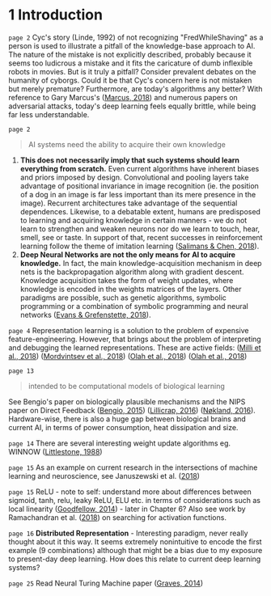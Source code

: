 # 1 Introduction

`page 2` Cyc's story (Linde, 1992) of not recognizing "FredWhileShaving" as a person is used to illustrate a pitfall of the knowledge-base approach to AI. The nature of the mistake is not explicitly described, probably because it seems too ludicrous a mistake and it fits the caricature of dumb inflexible robots in movies. But is it truly a pitfall? Consider prevalent debates on the humanity of cyborgs. Could it be that Cyc's concern here is not mistaken but merely premature? Furthermore, are today's algorithms any better? With reference to Gary Marcus's ([Marcus, 2018](https://arxiv.org/abs/1801.00631)) and numerous papers on adversarial attacks, today's deep learning feels equally brittle, while being far less understandable.

`page 2` 
> AI systems need the ability to acquire their own knowledge

1. **This does not necessarily imply that such systems should learn everything from scratch.** Even current algorithms have inherent biases and priors imposed by design. Convolutional and pooling layers take advantage of positional invariance in image recognition (ie. the position of a dog in an image is far less important than its mere presence in the image). Recurrent architectures take advantage of the sequential dependences. Likewise, to a debatable extent, humans are predisposed to learning and acquiring knowledge in certain manners - we do not learn to strengthen and weaken neurons nor do we learn to touch, hear, smell, see or taste. In support of that, recent successes in reinforcement learning follow the theme of imitation learning ([Salimans & Chen, 2018](https://blog.openai.com/learning-montezumas-revenge-from-a-single-demonstration/)).
2. **Deep Neural Networks are not the only means for AI to acquire knowledge.** In fact, the main knowledge-acquisition mechanism in deep nets is the backpropagation algorithm along with gradient descent. Knowledge acquisition takes the form of weight updates, where knowledge is encoded in the weights matrices of the layers. Other paradigms are possible, such as genetic algorithms, symbolic programming or a combination of symbolic programming and neural networks ([Evans & Grefenstette, 2018](https://deepmind.com/blog/learning-explanatory-rules-noisy-data/)).

`page 4` Representation learning is a solution to the problem of expensive feature-engineering. However, that brings about the problem of interpreting and debugging the learned representations. These are active fields: ([Milli et al., 2018](https://blog.openai.com/interpretable-machine-learning-through-teaching/)) ([Mordvintsev et al., 2018](https://distill.pub/2018/differentiable-parameterizations/)) ([Olah et al., 2018](https://distill.pub/2018/building-blocks/)) ([Olah et al., 2018](https://distill.pub/2017/feature-visualization/))

`page 13` 
> intended to be computational models of biological learning

See Bengio's paper on biologically plausible mechanisms and the NIPS paper on Direct Feedback ([Bengio, 2015](https://arxiv.org/abs/1502.04156)) ([Lillicrap, 2016](https://www.nature.com/articles/ncomms13276)) ([Nøkland, 2016](https://arxiv.org/abs/1609.01596)). Hardware-wise, there is also a huge gap between biological brains and current AI, in terms of power consumption, heat dissipation and size.

`page 14` There are several interesting weight update algorithms eg. WINNOW ([Littlestone, 1988](https://link.springer.com/article/10.1023%2FA%3A1022869011914))

`page 15` As an example on current research in the intersections of machine learning and neuroscience, see Januszewski et al. ([2018](https://ai.googleblog.com/2018/07/improving-connectomics-by-order-of.html))

`page 15` ReLU - note to self: understand more about differences between sigmoid, tanh, relu, leaky ReLU, ELU etc. in terms of considerations such as local linearity ([Goodfellow, 2014](https://arxiv.org/abs/1412.6572)) - later in Chapter 6? Also see work by Ramachandran et al. ([2018](https://arxiv.org/abs/1710.05941)) on searching for activation functions.

`page 16` **Distributed Representation** - Interesting paradigm, never really thought about it this way. It seems extremely nonintuitive to encode the first example (9 combinations) although that might be a bias due to my exposure to present-day deep learning. How does this relate to current deep learning systems?

`page 25` Read Neural Turing Machine paper ([Graves, 2014](https://arxiv.org/abs/1410.5401))
